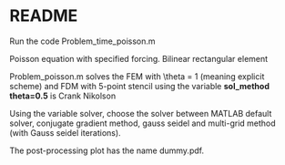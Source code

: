 README
=======

Run the code Problem_time_poisson.m

Poisson equation with specified forcing.
Bilinear rectangular element

Problem_poisson.m solves the FEM with \\theta = 1 (meaning explicit scheme) and FDM with 5-point
stencil using the variable **sol_method** **theta=0.5** is Crank Nikolson

Using the variable solver, choose the solver between MATLAB default solver, conjugate gradient method, gauss seidel and multi-grid method (with Gauss seidel iterations).

The post-processing plot has the name dummy.pdf.
